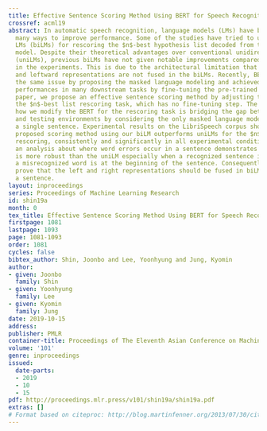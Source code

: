 ```yaml
---
title: Effective Sentence Scoring Method Using BERT for Speech Recognition
crossref: acml19
abstract: In automatic speech recognition, language models (LMs) have been used in
  many ways to improve performance. Some of the studies have tried to use bidirectional
  LMs (biLMs) for rescoring the $n$-best hypothesis list decoded from the acoustic
  model. Despite their theoretical advantages over conventional unidirectional LMs
  (uniLMs), previous biLMs have not given notable improvements compared to the uniLMs
  in the experiments. This is due to the architectural limitation that the rightward
  and leftward representations are not fused in the biLMs. Recently, BERT addressed
  the same issue by proposing the masked language modeling and achieved state-of-the-art
  performances in many downstream tasks by fine-tuning the pre-trained BERT. In this
  paper, we propose an effective sentence scoring method by adjusting the BERT to
  the $n$-best list rescoring task, which has no fine-tuning step. The core idea of
  how we modify the BERT for the rescoring task is bridging the gap between training
  and testing environments by considering the only masked language modeling within
  a single sentence. Experimental results on the LibriSpeech corpus show that the
  proposed scoring method using our biLM outperforms uniLMs for the $n$-best list
  rescoring, consistently and significantly in all experimental conditions. Additionally,
  an analysis about where word errors occur in a sentence demonstrates that our biLM
  is more robust than the uniLM especially when a recognized sentence is short or
  a misrecognized word is at the beginning of the sentence. Consequently, we empirically
  prove that the left and right representations should be fused in biLMs for scoring
  a sentence.
layout: inproceedings
series: Proceedings of Machine Learning Research
id: shin19a
month: 0
tex_title: Effective Sentence Scoring Method Using BERT for Speech Recognition
firstpage: 1081
lastpage: 1093
page: 1081-1093
order: 1081
cycles: false
bibtex_author: Shin, Joonbo and Lee, Yoonhyung and Jung, Kyomin
author:
- given: Joonbo
  family: Shin
- given: Yoonhyung
  family: Lee
- given: Kyomin
  family: Jung
date: 2019-10-15
address: 
publisher: PMLR
container-title: Proceedings of The Eleventh Asian Conference on Machine Learning
volume: '101'
genre: inproceedings
issued:
  date-parts:
  - 2019
  - 10
  - 15
pdf: http://proceedings.mlr.press/v101/shin19a/shin19a.pdf
extras: []
# Format based on citeproc: http://blog.martinfenner.org/2013/07/30/citeproc-yaml-for-bibliographies/
---
```

